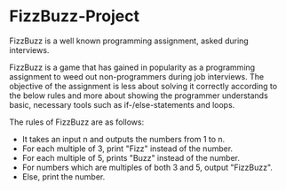 # FizzBuzz-Project

FizzBuzz is a well known programming assignment, asked during interviews.

FizzBuzz is a game that has gained in popularity as a programming assignment to weed out non-programmers during job interviews. The objective of the assignment is less about solving it correctly according to the below rules and more about showing the programmer understands basic, necessary tools such as if-/else-statements and loops.

The rules of FizzBuzz are as follows:

- It takes an input n and outputs the numbers from 1 to n. 
- For each multiple of 3, print "Fizz" instead of the number. 
- For each multiple of 5, prints "Buzz" instead of the number. 
- For numbers which are multiples of both 3 and 5, output "FizzBuzz". 
- Else, print the number.

